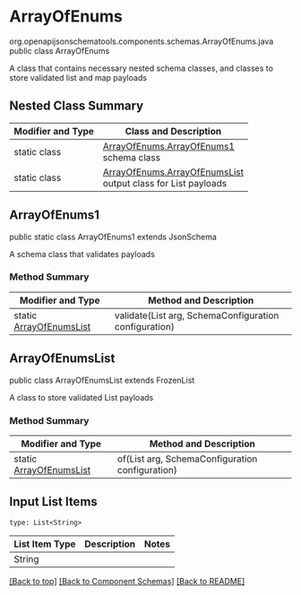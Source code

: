 # ArrayOfEnums
org.openapijsonschematools.components.schemas.ArrayOfEnums.java
public class ArrayOfEnums

A class that contains necessary nested schema classes, and classes to store validated list and map payloads

## Nested Class Summary
| Modifier and Type | Class and Description |
| ----------------- | ---------------------- |
| static class | [ArrayOfEnums.ArrayOfEnums1](#arrayofenums1)<br> schema class |
| static class | [ArrayOfEnums.ArrayOfEnumsList](#arrayofenumslist)<br> output class for List payloads |

## ArrayOfEnums1
public static class ArrayOfEnums1
extends JsonSchema

A schema class that validates payloads

### Method Summary
| Modifier and Type | Method and Description |
| ----------------- | ---------------------- |
| static [ArrayOfEnumsList](#arrayofenumslist) | validate(List<String> arg, SchemaConfiguration configuration) |

## ArrayOfEnumsList
public class ArrayOfEnumsList
extends FrozenList<String>

A class to store validated List payloads

### Method Summary
| Modifier and Type | Method and Description |
| ----------------- | ---------------------- |
| static [ArrayOfEnumsList](#arrayofenumslist) | of(List<String> arg, SchemaConfiguration configuration) |

## Input List Items
```
type: List<String>
```
List Item Type | Description | Notes
-------------------- | ------------- | -------------
String |  |

[[Back to top]](#top) [[Back to Component Schemas]](../../../README.md#Component-Schemas) [[Back to README]](../../../README.md)
